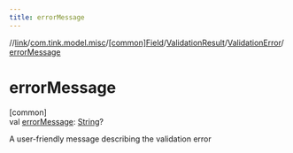 ```yaml
---
title: errorMessage
---
```

//[link](../../../../../index.html)/[com.tink.model.misc](../../../index.html)/[[common]Field](../../index.html)/[ValidationResult](../index.html)/[ValidationError](index.html)/[errorMessage](error-message.html)



# errorMessage



[common]\
val [errorMessage](error-message.html): [String](https://kotlinlang.org/api/latest/jvm/stdlib/kotlin/-string/index.html)?



A user-friendly message describing the validation error




